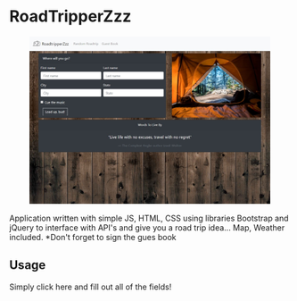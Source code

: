 # RoadTripperZzz

<p align="center">
  <img height="300" src="https://raw.githubusercontent.com/VolksRat71/project-1/master/readme_img/img.jpg">
</p>

Application written with simple JS, HTML, CSS using libraries Bootstrap and jQuery to interface with API's and give you a road trip idea... Map, Weather included. *Don't forget to sign the gues book

## Usage

Simply click here and fill out all of the fields!
